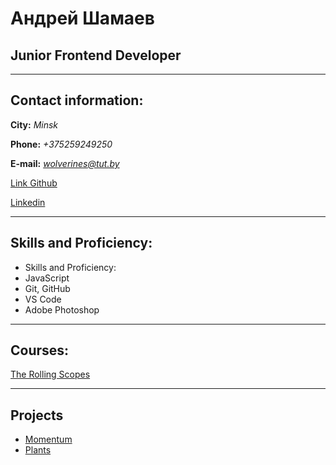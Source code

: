 # **Андрей Шамаев**   

## **Junior Frontend Developer**

**********

## **Contact information:**

**City:** *Minsk*

**Phone:** *+375259249250*

**E-mail:** *wolverines@tut.by*

[Link Github](https://github.com/Cheleste1994)

[Linkedin](https://www.linkedin.com/in/andrei-shamaev-a09015269/)

**********

## **Skills and Proficiency:**
* Skills and Proficiency:
* JavaScript
* Git, GitHub
* VS Code
* Adobe Photoshop

**********

## **Courses:**

[The Rolling Scopes](https://rs.school/js-stage0/)

**********

## **Projects**

* [Momentum](https://rolling-scopes-school.github.io/cheleste1994-JSFEPRESCHOOL2022Q4/momentum/)
* [Plants](https://rolling-scopes-school.github.io/cheleste1994-JSFEPRESCHOOL2022Q4/plants/)
